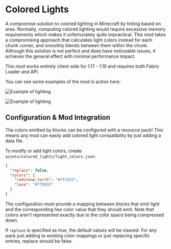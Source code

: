 # Colored Lights
A compromise solution to colored lighting in Minecraft by tinting based on area.
Normally, computing colored lighting would require excessive memory requirements which makes it unfortunately quite impractical. 
This mod takes a compromising approach that calculates light colors instead for each chunk corner, and smoothly blends between them within the chunk.
Although this solution is not perfect and does have noticeable issues, it achieves the general effect with minimal performance impact.

This mod works entirely client-side for 1.17 - 1.19 and requires both Fabric Loader and API.

You can see some examples of the mod in action here:

![Example of lighting](https://i.imgur.com/mekeDny.png)

![Example of lighting](https://i.imgur.com/UG3IiH6.jpeg)


## Configuration & Mod Integration
The colors emitted by blocks can be configured with a resource pack! This means any mod can easily add colored light
compatibility by just adding a data file.

To modify or add light colors, create `assets/colored_lights/light_colors.json`:
```json
{
  "replace": false,
  "colors": {
    "redstone_torch": "#ff3333",
    "lava": "#ff9933"
  }
}
```

The configuration must provide a mapping between blocks that emit light and the corresponding hex color value that they should emit.
Note that colors aren't represented exactly due to the color space being compressed down.

If `replace` is specified as true, the default values will be cleared.
For any pack just adding to existing color mappings or just replacing specific entries, replace should be false.
